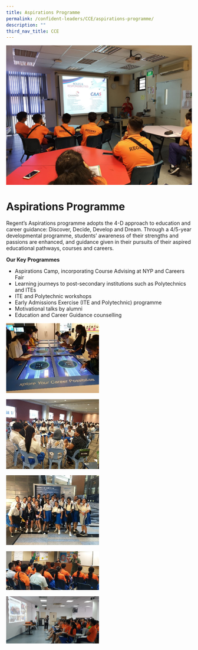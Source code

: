 ```yaml
---
title: Aspirations Programme
permalink: /confident-leaders/CCE/aspirations-programme/
description: ""
third_nav_title: CCE
---
```

![](/images/Careers-Fair-Areospace-Aviation.jpg)

Aspirations Programme
=====================

Regent’s Aspirations programme adopts the 4-D approach to education and career guidance: Discover, Decide, Develop and Dream. Through a 4/5-year developmental programme, students’ awareness of their strengths and passions are enhanced, and guidance given in their pursuits of their aspired educational pathways, courses and careers.

**Our Key Programmes**

*   Aspirations Camp, incorporating Course Advising at NYP and Careers Fair
*   Learning journeys to post-secondary institutions such as Polytechnics and ITEs
*   ITE and Polytechnic workshops
*   Early Admissions Exercise (ITE and Polytechnic) programme
*   Motivational talks by alumni
*   Education and Career Guidance counselling

<img src="/images/aspiration1.jpg" 
     style="width:50%">

<img src="/images/aspiration2.jpg" 
     style="width:50%">

<img src="/images/aspiration3.jpg" 
     style="width:50%">

<img src="/images/aspiration4.jpg" 
     style="width:50%">

<img src="/images/aspiration5.jpg" 
     style="width:50%">
